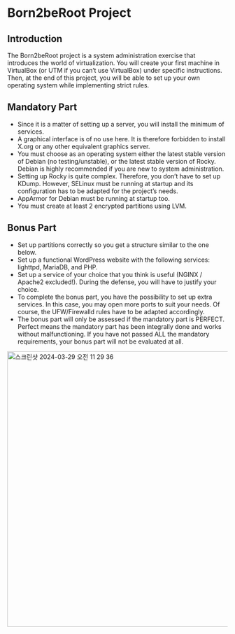 # Born2beRoot Project

## Introduction

The Born2beRoot project is a system administration exercise that introduces the world of virtualization. You will create your first machine in VirtualBox (or UTM if you can’t use VirtualBox) under specific instructions. Then, at the end of this project, you will be able to set up your own operating system while implementing strict rules.

## Mandatory Part

- Since it is a matter of setting up a server, you will install the minimum of services.
- A graphical interface is of no use here. It is therefore forbidden to install X.org or any other equivalent graphics server.
- You must choose as an operating system either the latest stable version of Debian (no testing/unstable), or the latest stable version of Rocky. Debian is highly recommended if you are new to system administration.
- Setting up Rocky is quite complex. Therefore, you don’t have to set up KDump. However, SELinux must be running at startup and its configuration has to be adapted for the project’s needs.
- AppArmor for Debian must be running at startup too.
- You must create at least 2 encrypted partitions using LVM.

## Bonus Part

- Set up partitions correctly so you get a structure similar to the one below.
- Set up a functional WordPress website with the following services: lighttpd, MariaDB, and PHP.
- Set up a service of your choice that you think is useful (NGINX / Apache2 excluded!). During the defense, you will have to justify your choice.
- To complete the bonus part, you have the possibility to set up extra services. In this case, you may open more ports to suit your needs. Of course, the UFW/Firewalld rules have to be adapted accordingly.
- The bonus part will only be assessed if the mandatory part is PERFECT. Perfect means the mandatory part has been integrally done and works without malfunctioning. If you have not passed ALL the mandatory requirements, your bonus part will not be evaluated at all.
<img width="630" alt="스크린샷 2024-03-29 오전 11 29 36" src="https://github.com/cfcf26/Born2beroot/assets/75878816/bb3a1f10-9452-4420-a95e-074d0cc8c5eb">

